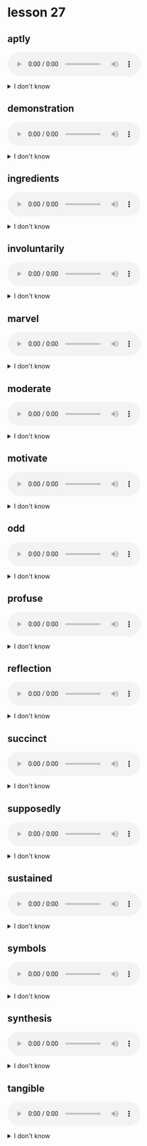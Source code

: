 # lesson 27

## aptly
![](audio/aptly.ogg)
<details>
<summary>I don't know</summary>

+ adj. &nbsp; &nbsp; apt

+ n. &nbsp; &nbsp; aptness

+ adv. &nbsp; &nbsp; having a tendency to do something; likely

+ syn. &nbsp; &nbsp; appropriately

</details>

## demonstration
![](audio/demonstration.ogg)
<details>
<summary>I don't know</summary>

+ adv. &nbsp; &nbsp; demonstrably

+ v. &nbsp; &nbsp; demonstrate

+ adj. &nbsp; &nbsp; demonstrable

+ n. &nbsp; &nbsp; a show or exhibit

+  &nbsp; &nbsp; *overtly showing emotion

+ syn. &nbsp; &nbsp; display

</details>

## ingredients
![](audio/ingredients.ogg)
<details>
<summary>I don't know</summary>

+ n. &nbsp; &nbsp; things combined to make something; the contents of something

+ syn. &nbsp; &nbsp; elements

</details>

## involuntarily
![](audio/involuntarily.ogg)
<details>
<summary>I don't know</summary>

+ adj. &nbsp; &nbsp; involuntary

+ adv. &nbsp; &nbsp; in an unthinking manner; not chosen

+ syn. &nbsp; &nbsp; automatically

</details>

## marvel
![](audio/marvel.ogg)
<details>
<summary>I don't know</summary>

+ adv. &nbsp; &nbsp; marvelously

+ adj. &nbsp; &nbsp; marvelous

+ n. &nbsp; &nbsp; something that surprises or impresses

+ syn. &nbsp; &nbsp; wonder

</details>

## moderate
![](audio/moderate.ogg)
<details>
<summary>I don't know</summary>

+ adv. &nbsp; &nbsp; moderately

+ v. &nbsp; &nbsp; moderate*

+ n. &nbsp; &nbsp; moderation

+ adj. &nbsp; &nbsp; not too much, not too little; *to reduce

+ syn. &nbsp; &nbsp; medium

</details>

## motivate
![](audio/motivate.ogg)
<details>
<summary>I don't know</summary>

+ n. &nbsp; &nbsp; motivation

+ adj. &nbsp; &nbsp; motivated

+ v. &nbsp; &nbsp; to provide a reason or purpose for doing something

+ syn. &nbsp; &nbsp; encourage

</details>

## odd
![](audio/odd.ogg)
<details>
<summary>I don't know</summary>

+ adv. &nbsp; &nbsp; oddly

+ n. &nbsp; &nbsp; oddity

+ adj. &nbsp; &nbsp; unusual

+ syn. &nbsp; &nbsp; strange

</details>

## profuse
![](audio/profuse.ogg)
<details>
<summary>I don't know</summary>

+ n. &nbsp; &nbsp; profuseness

+ adv. &nbsp; &nbsp; profusely

+ adj. &nbsp; &nbsp; to be very generous, often in excess

+ syn. &nbsp; &nbsp; abundant

</details>

## reflection
![](audio/reflection.ogg)
<details>
<summary>I don't know</summary>

+ adj. &nbsp; &nbsp; reflected

+ v. &nbsp; &nbsp; reflect

+ n. &nbsp; &nbsp; a picture or element thrown back

+ syn. &nbsp; &nbsp; image

</details>

## succinct
![](audio/succinct.ogg)
<details>
<summary>I don't know</summary>

+ adv. &nbsp; &nbsp; succinctly

+ adj. &nbsp; &nbsp; short and to the point

+ syn. &nbsp; &nbsp; concise

</details>

## supposedly
![](audio/supposedly.ogg)
<details>
<summary>I don't know</summary>

+ adj. &nbsp; &nbsp; supposed

+ v. &nbsp; &nbsp; suppose

+ n. &nbsp; &nbsp; supposition

+ adv. &nbsp; &nbsp; according to reports or hearsay; widely believed or accepted

+ syn. &nbsp; &nbsp; presumably

</details>

## sustained
![](audio/sustained.ogg)
<details>
<summary>I don't know</summary>

+ v. &nbsp; &nbsp; sustain

+ adj. &nbsp; &nbsp; continuing in a constant way; remaining strong

+ syn. &nbsp; &nbsp; consistent

</details>

## symbols
![](audio/symbols.ogg)
<details>
<summary>I don't know</summary>

+ adv. &nbsp; &nbsp; symbolically

+ adj. &nbsp; &nbsp; symbolic

+ v. &nbsp; &nbsp; symbolize

+ n. &nbsp; &nbsp; signs or objects that represent something or somebody

+ syn. &nbsp; &nbsp; marks

</details>

## synthesis
![](audio/synthesis.ogg)
<details>
<summary>I don't know</summary>

+ adv. &nbsp; &nbsp; synthetically*

+ adj. &nbsp; &nbsp; synthetic*

+ v. &nbsp; &nbsp; synthesize

+ n. &nbsp; &nbsp; the mixing of separate things to form a whole;

+  &nbsp; &nbsp; *not made by nature

+ syn. &nbsp; &nbsp; combination

</details>

## tangible
![](audio/tangible.ogg)
<details>
<summary>I don't know</summary>

+ adv. &nbsp; &nbsp; tangibly

+ n. &nbsp; &nbsp; tangibility

+ adj. &nbsp; &nbsp; real; that which can be felt

+ syn. &nbsp; &nbsp; concrete

</details>
